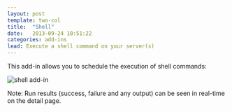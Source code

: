 ```yaml
---
layout: post
template: two-col
title:  "Shell"
date:   2013-09-24 10:51:22
categories: add-ins
lead: Execute a shell command on your server(s)
---
```


This add-in allows you to schedule the execution of shell commands:

![shell add-in](http://cdn.cloud66.com.s3.amazonaws.com/images/help/shell_add.png)

Note: Run results (success, failure and any output) can be seen in real-time on the detail page.